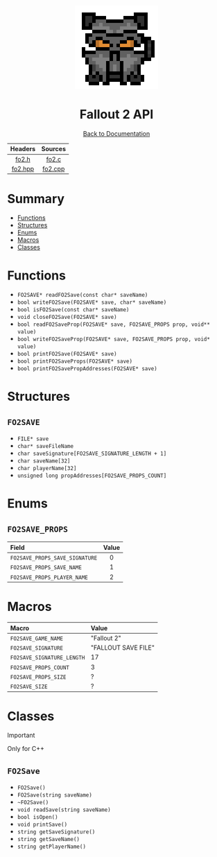 <div align="center">

![Fallout 2 Logo 192x192](../assets/fo2/fo2_logo_192x192.png)

# Fallout 2 API

[Back to Documentation](../DOCS.md)

| Headers                             | Sources                             |
| :---------------------------------: | :---------------------------------: |
| [fo2.h](../src/fo2.h)               | [fo2.c](../src/fo2.c)               |
| [fo2.hpp](../src/cplusplus/fo2.hpp) | [fo2.cpp](../src/cplusplus/fo2.cpp) |

</div>



# Summary

* [Functions](#functions)
* [Structures](#structures)
* [Enums](#enums)
* [Macros](#macros)
* [Classes](#classes)



# Functions

* `FO2SAVE* readFO2Save(const char* saveName)`
* `bool writeFO2Save(FO2SAVE* save, char* saveName)`
* `bool isFO2Save(const char* saveName)`
* `void closeFO2Save(FO2SAVE* save)`
* `bool readFO2SaveProp(FO2SAVE* save, FO2SAVE_PROPS prop, void** value)`
* `bool writeFO2SaveProp(FO2SAVE* save, FO2SAVE_PROPS prop, void* value)`
* `bool printFO2Save(FO2SAVE* save)`
* `bool printFO2SaveProps(FO2SAVE* save)`
* `bool printFO2SavePropAddresses(FO2SAVE* save)`



# Structures

## `FO2SAVE`

* `FILE* save`
* `char* saveFileName`
* `char saveSignature[FO2SAVE_SIGNATURE_LENGTH + 1]`
* `char saveName[32]`
* `char playerName[32]`
* `unsigned long propAddresses[FO2SAVE_PROPS_COUNT]`



# Enums

## `FO2SAVE_PROPS`

| Field                          | Value |
| :----------------------------- | :---: |
| `FO2SAVE_PROPS_SAVE_SIGNATURE` | 0     |
| `FO2SAVE_PROPS_SAVE_NAME`      | 1     |
| `FO2SAVE_PROPS_PLAYER_NAME`    | 2     |



# Macros

| Macro                      | Value               |
| :------------------------- | :------------------ |
| `FO2SAVE_GAME_NAME`        | "Fallout 2"         |
| `FO2SAVE_SIGNATURE`        | "FALLOUT SAVE FILE" |
| `FO2SAVE_SIGNATURE_LENGTH` | 17                  |
| `FO2SAVE_PROPS_COUNT`      | 3                   |
| `FO2SAVE_PROPS_SIZE`       | ?                   |
| `FO2SAVE_SIZE`             | ?                   |




# Classes

> [!IMPORTANT]
> Only for C++

## `FO2Save`

* `FO2Save()`
* `FO2Save(string saveName)`
* `~FO2Save()`
* `void readSave(string saveName)`
* `bool isOpen()`
* `void printSave()`
* `string getSaveSignature()`
* `string getSaveName()`
* `string getPlayerName()`
